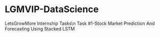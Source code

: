 # LGMVIP-DataScience
LetsGrowMore Internship Tasks\n
Task #1-Stock Market Prediction And Forecasting Using Stacked LSTM
